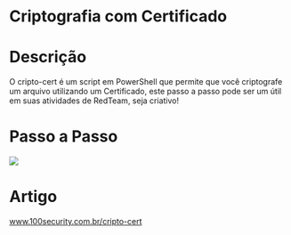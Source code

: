 # Criptografia com Certificado

# Descrição
O cripto-cert é um script em PowerShell que permite que você criptografe um arquivo utilizando um Certificado, este passo a passo pode ser um útil em suas atividades de RedTeam, seja criativo!

# Passo a Passo
![](https://www.100security.com.br/images/cripto-cert-08.png)

# Artigo
www.100security.com.br/cripto-cert


